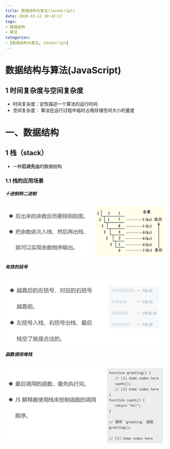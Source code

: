 ```yaml
---
title: 数据结构与算法(JavaScript)
date: 2020-03-12 10:43:17
tags:
- 数据结构
- 算法
categories:
- [数据结构与算法, JavaScript]
---
```


# 数据结构与算法(JavaScript)

##  1 时间复杂度与空间复杂度

* 时间复杂度：定性描述一个算法的运行时间
* 空间复杂度： 算法在运行过程中临时占用存储空间大小的量度

# 一、数据结构

## 1 栈（stack）

* 一种**后进先出**的数据结构

### 1.1 栈的应用场景

#####  十进制转二进制

![image-20200803172255803](数据结构与算法(JavaScript)/image-20200803172255803.png)

#####  有效的括号

![image-20200803172408631](数据结构与算法(JavaScript)/image-20200803172408631.png)

#####  函数调用堆栈

![image-20200803172448069](数据结构与算法(JavaScript)/image-20200803172448069.png)

